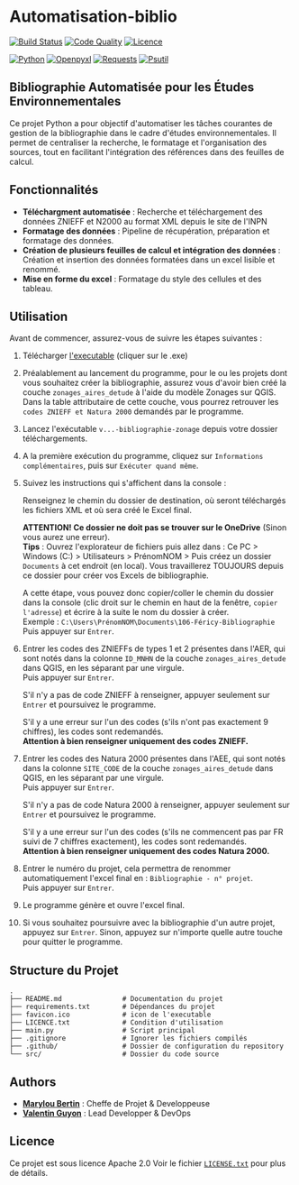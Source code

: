 # Automatisation-biblio

<a href="https://github.com/Milou34/Automatisation-biblio/actions/workflows/build-executable-create-release.yml" target="_blank">![Build Status](https://github.com/Milou34/Automatisation-biblio/actions/workflows/build-executable-create-release.yml/badge.svg)</a>
<a href="https://github.com/Milou34/Automatisation-biblio/actions/workflows/pylint.yml" target="_blank">![Code Quality](https://github.com/Milou34/Automatisation-biblio/actions/workflows/pylint.yml/badge.svg)</a>
<a href="https://github.com/Milou34/Automatisation-biblio/blob/main/LICENSE.txt" target="_blank">![Licence](https://img.shields.io/badge/Licence-Apache_2.0-blue.svg)</a>

<a href="https://www.python.org/doc" target="_blank">![Python](https://img.shields.io/badge/Python-3.12-ffd343?logo=python)</a>
<a href="https://pypi.org/project/openpyxl" target="_blank">![Openpyxl](https://img.shields.io/badge/Openpyxl-3.1.5-ffd343?logo=pypi)</a>
<a href="https://pypi.org/project/requests" target="_blank">![Requests](https://img.shields.io/badge/Requests-2.32.3-ffd343?logo=pypi)</a>
<a href="https://pypi.org/project/psutil" target="_blank">![Psutil](https://img.shields.io/badge/Psutil-6.0.0-ffd343?logo=pypi)</a>

## Bibliographie Automatisée pour les Études Environnementales

Ce projet Python a pour objectif d'automatiser les tâches courantes de gestion de la bibliographie dans le cadre d'études environnementales. Il permet de centraliser la recherche, le formatage et l'organisation des sources, tout en facilitant l'intégration des références dans des feuilles de calcul.

## Fonctionnalités

- **Téléchargment automatisée** : Recherche et téléchargement des données ZNIEFF et N2000 au format XML depuis le site de l'INPN
- **Formatage des données** : Pipeline de récupération, préparation et formatage des données.
- **Création de plusieurs feuilles de calcul et intégration des données** : Création et insertion des données formatées dans un excel lisible et renommé.
- **Mise en forme du excel** : Formatage du style des cellules et des tableau.

## Utilisation

Avant de commencer, assurez-vous de suivre les étapes suivantes :


1. Télécharger <a href="https://github.com/Milou34/Automatisation-biblio/releases/latest" target="_blank">l'executable</a> (cliquer sur le .exe)
2. Préalablement au lancement du programme, pour le ou les projets dont vous souhaitez créer la bibliographie, assurez vous d'avoir bien créé la couche `zonages_aires_detude` à l'aide du modèle Zonages sur QGIS. Dans la table attributaire de cette couche, vous pourrez retrouver les `codes ZNIEFF et Natura 2000` demandés par le programme.
3. Lancez l'exécutable `v...-bibliographie-zonage` depuis votre dossier téléchargements.
4. A la première exécution du programme, cliquez sur `Informations complémentaires`, puis sur `Exécuter quand même`. 
5. Suivez les instructions qui s'affichent dans la console : 

    Renseignez le chemin du dossier de destination, où seront téléchargés les fichiers XML et où sera créé le Excel final.

    **ATTENTION! Ce dossier ne doit pas se trouver sur le OneDrive** (Sinon vous aurez une erreur).\
    **Tips** : Ouvrez l'explorateur de fichiers puis allez dans :
    Ce PC > Windows (C:) > Utilisateurs > PrénomNOM > 
    Puis créez un dossier `Documents` à cet endroit (en local). Vous travaillerez TOUJOURS depuis ce dossier pour créer vos Excels de bibliographie.

    A cette étape, vous pouvez donc copier/coller le chemin du dossier dans la console (clic droit sur le chemin en haut de la fenêtre, `copier l'adresse`) et écrire à la suite le nom du dossier à créer.\
    Exemple : `C:\Users\PrénomNOM\Documents\106-Féricy-Bibliographie`\
    Puis appuyer sur `Entrer`.

6. Entrer les codes des ZNIEFFs de types 1 et 2 présentes dans l'AER, qui sont notés dans la colonne `ID_MNHN` de la couche `zonages_aires_detude` dans QGIS, en les séparant par une virgule.\
Puis appuyer sur `Entrer`.

    S'il n'y a pas de code ZNIEFF à renseigner, appuyer seulement sur `Entrer` et poursuivez le programme.

    S'il y a une erreur sur l'un des codes (s'ils n'ont pas exactement 9 chiffres), les codes sont redemandés.\
    **Attention à bien renseigner uniquement des codes ZNIEFF.**

7. Entrer les codes des Natura 2000 présentes dans l'AEE, qui sont notés dans la colonne `SITE_CODE` de la couche `zonages_aires_detude` dans QGIS, en les séparant par une virgule.\
Puis appuyer sur `Entrer`.

    S'il n'y a pas de code Natura 2000 à renseigner, appuyer seulement sur `Entrer` et poursuivez le programme.

    S'il y a une erreur sur l'un des codes (s'ils ne commencent pas par FR suivi de 7 chiffres exactement), les codes sont redemandés.\
    **Attention à bien renseigner uniquement des codes Natura 2000.**

8. Entrer le numéro du projet, cela permettra de renommer automatiquement l'excel final en : `Bibliographie - n° projet`.\
Puis appuyer sur `Entrer`.

9. Le programme génère et ouvre l'excel final.

10. Si vous souhaitez poursuivre avec la bibliographie d'un autre projet, appuyez sur `Entrer`. Sinon, appuyez sur n'importe quelle autre touche pour quitter le programme.



## Structure du Projet

```
.
├── README.md               # Documentation du projet
├── requirements.txt        # Dépendances du projet
├── favicon.ico             # icon de l'executable
├── LICENCE.txt             # Condition d'utilisation
├── main.py                 # Script principal
├── .gitignore              # Ignorer les fichiers compilés
├── .github/                # Dossier de configuration du repository
└── src/                    # Dossier du code source
```

## Authors

- <a href="https://www.linkedin.com/in/marylou-bertin" target="_blank">**Marylou Bertin**</a> : Cheffe de Projet & Developpeuse
- <a href="https://www.linkedin.com/in/valentin-guyon" target="_blank">**Valentin Guyon**</a> : Lead Developper & DevOps

## Licence
Ce projet est sous licence Apache 2.0 Voir le fichier <a href="./LICENSE.txt" target="_blank">`LICENSE.txt`</a> pour plus de détails.
